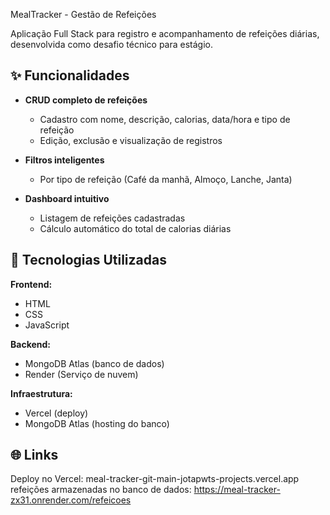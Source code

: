 

MealTracker - Gestão de Refeições


Aplicação Full Stack para registro e acompanhamento de refeições diárias, desenvolvida como desafio técnico para estágio.

## ✨ Funcionalidades

- **CRUD completo de refeições**
  - Cadastro com nome, descrição, calorias, data/hora e tipo de refeição
  - Edição, exclusão e visualização de registros
    
- **Filtros inteligentes**
  - Por tipo de refeição (Café da manhã, Almoço, Lanche, Janta)
    
- **Dashboard intuitivo**
  - Listagem de refeições cadastradas
  - Cálculo automático do total de calorias diárias


## 🚀 Tecnologias Utilizadas

**Frontend:**
- HTML
- CSS
- JavaScript


**Backend:**
- MongoDB Atlas (banco de dados)
- Render (Serviço de nuvem) 

**Infraestrutura:**
- Vercel (deploy)
- MongoDB Atlas (hosting do banco)



## 🌐 Links

Deploy no Vercel: meal-tracker-git-main-jotapwts-projects.vercel.app
refeições armazenadas no banco de dados: https://meal-tracker-zx31.onrender.com/refeicoes


